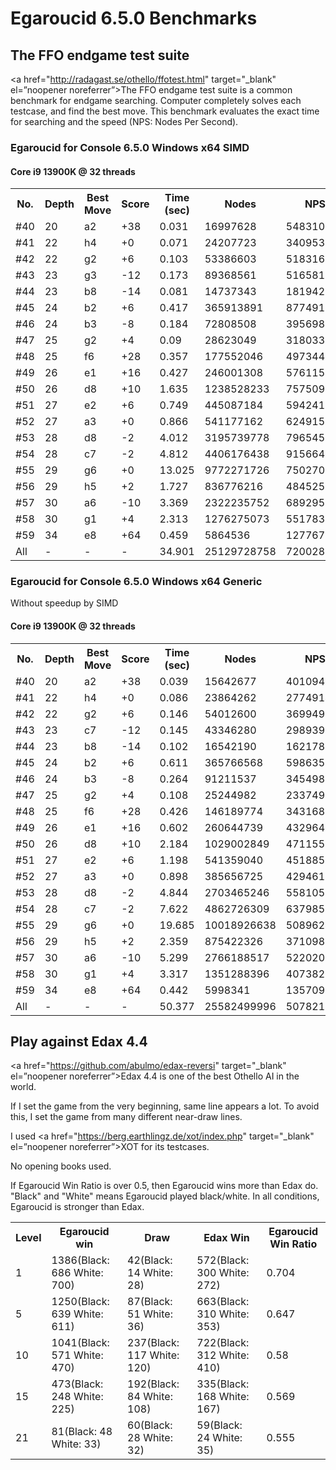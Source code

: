 # Egaroucid 6.5.0 Benchmarks

## The FFO endgame test suite

<a href="http://radagast.se/othello/ffotest.html" target="_blank" el=”noopener noreferrer”>The FFO endgame test suite</a> is a common benchmark for endgame searching. Computer completely solves each testcase, and find the best move. This benchmark evaluates the exact time for searching and the speed (NPS: Nodes Per Second).

### Egaroucid for Console 6.5.0 Windows x64 SIMD


#### Core i9 13900K @ 32 threads

<div class="table_wrapper"><table>
<tr>
<th>No.</th>
<th>Depth</th>
<th>Best Move</th>
<th>Score</th>
<th>Time (sec)</th>
<th>Nodes</th>
<th>NPS</th>
</tr>
<tr>
<td>#40</td>
<td>20</td>
<td>a2</td>
<td>+38</td>
<td>0.031</td>
<td>16997628</td>
<td>548310580</td>
</tr>
<tr>
<td>#41</td>
<td>22</td>
<td>h4</td>
<td>+0</td>
<td>0.071</td>
<td>24207723</td>
<td>340953845</td>
</tr>
<tr>
<td>#42</td>
<td>22</td>
<td>g2</td>
<td>+6</td>
<td>0.103</td>
<td>53386603</td>
<td>518316533</td>
</tr>
<tr>
<td>#43</td>
<td>23</td>
<td>g3</td>
<td>-12</td>
<td>0.173</td>
<td>89368561</td>
<td>516581277</td>
</tr>
<tr>
<td>#44</td>
<td>23</td>
<td>b8</td>
<td>-14</td>
<td>0.081</td>
<td>14737343</td>
<td>181942506</td>
</tr>
<tr>
<td>#45</td>
<td>24</td>
<td>b2</td>
<td>+6</td>
<td>0.417</td>
<td>365913891</td>
<td>877491345</td>
</tr>
<tr>
<td>#46</td>
<td>24</td>
<td>b3</td>
<td>-8</td>
<td>0.184</td>
<td>72808508</td>
<td>395698413</td>
</tr>
<tr>
<td>#47</td>
<td>25</td>
<td>g2</td>
<td>+4</td>
<td>0.09</td>
<td>28623049</td>
<td>318033877</td>
</tr>
<tr>
<td>#48</td>
<td>25</td>
<td>f6</td>
<td>+28</td>
<td>0.357</td>
<td>177552046</td>
<td>497344666</td>
</tr>
<tr>
<td>#49</td>
<td>26</td>
<td>e1</td>
<td>+16</td>
<td>0.427</td>
<td>246001308</td>
<td>576115475</td>
</tr>
<tr>
<td>#50</td>
<td>26</td>
<td>d8</td>
<td>+10</td>
<td>1.635</td>
<td>1238528233</td>
<td>757509622</td>
</tr>
<tr>
<td>#51</td>
<td>27</td>
<td>e2</td>
<td>+6</td>
<td>0.749</td>
<td>445087184</td>
<td>594241901</td>
</tr>
<tr>
<td>#52</td>
<td>27</td>
<td>a3</td>
<td>+0</td>
<td>0.866</td>
<td>541177162</td>
<td>624915891</td>
</tr>
<tr>
<td>#53</td>
<td>28</td>
<td>d8</td>
<td>-2</td>
<td>4.012</td>
<td>3195739778</td>
<td>796545308</td>
</tr>
<tr>
<td>#54</td>
<td>28</td>
<td>c7</td>
<td>-2</td>
<td>4.812</td>
<td>4406176438</td>
<td>915664263</td>
</tr>
<tr>
<td>#55</td>
<td>29</td>
<td>g6</td>
<td>+0</td>
<td>13.025</td>
<td>9772271726</td>
<td>750270382</td>
</tr>
<tr>
<td>#56</td>
<td>29</td>
<td>h5</td>
<td>+2</td>
<td>1.727</td>
<td>836776216</td>
<td>484525892</td>
</tr>
<tr>
<td>#57</td>
<td>30</td>
<td>a6</td>
<td>-10</td>
<td>3.369</td>
<td>2322235752</td>
<td>689295266</td>
</tr>
<tr>
<td>#58</td>
<td>30</td>
<td>g1</td>
<td>+4</td>
<td>2.313</td>
<td>1276275073</td>
<td>551783429</td>
</tr>
<tr>
<td>#59</td>
<td>34</td>
<td>e8</td>
<td>+64</td>
<td>0.459</td>
<td>5864536</td>
<td>12776766</td>
</tr>
<tr>
<td>All</td>
<td>-</td>
<td>-</td>
<td>-</td>
<td>34.901</td>
<td>25129728758</td>
<td>720028903</td>
</tr>
    </table></div>





### Egaroucid for Console 6.5.0 Windows x64 Generic

Without speedup by SIMD

#### Core i9 13900K @ 32 threads

<div class="table_wrapper"><table>
<tr>
<th>No.</th>
<th>Depth</th>
<th>Best Move</th>
<th>Score</th>
<th>Time (sec)</th>
<th>Nodes</th>
<th>NPS</th>
</tr>
<tr>
<td>#40</td>
<td>20</td>
<td>a2</td>
<td>+38</td>
<td>0.039</td>
<td>15642677</td>
<td>401094282</td>
</tr>
<tr>
<td>#41</td>
<td>22</td>
<td>h4</td>
<td>+0</td>
<td>0.086</td>
<td>23864262</td>
<td>277491418</td>
</tr>
<tr>
<td>#42</td>
<td>22</td>
<td>g2</td>
<td>+6</td>
<td>0.146</td>
<td>54012600</td>
<td>369949315</td>
</tr>
<tr>
<td>#43</td>
<td>23</td>
<td>c7</td>
<td>-12</td>
<td>0.145</td>
<td>43346280</td>
<td>298939862</td>
</tr>
<tr>
<td>#44</td>
<td>23</td>
<td>b8</td>
<td>-14</td>
<td>0.102</td>
<td>16542190</td>
<td>162178333</td>
</tr>
<tr>
<td>#45</td>
<td>24</td>
<td>b2</td>
<td>+6</td>
<td>0.611</td>
<td>365766568</td>
<td>598635954</td>
</tr>
<tr>
<td>#46</td>
<td>24</td>
<td>b3</td>
<td>-8</td>
<td>0.264</td>
<td>91211537</td>
<td>345498246</td>
</tr>
<tr>
<td>#47</td>
<td>25</td>
<td>g2</td>
<td>+4</td>
<td>0.108</td>
<td>25244982</td>
<td>233749833</td>
</tr>
<tr>
<td>#48</td>
<td>25</td>
<td>f6</td>
<td>+28</td>
<td>0.426</td>
<td>146189774</td>
<td>343168483</td>
</tr>
<tr>
<td>#49</td>
<td>26</td>
<td>e1</td>
<td>+16</td>
<td>0.602</td>
<td>260644739</td>
<td>432964682</td>
</tr>
<tr>
<td>#50</td>
<td>26</td>
<td>d8</td>
<td>+10</td>
<td>2.184</td>
<td>1029002849</td>
<td>471155150</td>
</tr>
<tr>
<td>#51</td>
<td>27</td>
<td>e2</td>
<td>+6</td>
<td>1.198</td>
<td>541359040</td>
<td>451885676</td>
</tr>
<tr>
<td>#52</td>
<td>27</td>
<td>a3</td>
<td>+0</td>
<td>0.898</td>
<td>385656725</td>
<td>429461831</td>
</tr>
<tr>
<td>#53</td>
<td>28</td>
<td>d8</td>
<td>-2</td>
<td>4.844</td>
<td>2703465246</td>
<td>558105954</td>
</tr>
<tr>
<td>#54</td>
<td>28</td>
<td>c7</td>
<td>-2</td>
<td>7.622</td>
<td>4862726309</td>
<td>637985608</td>
</tr>
<tr>
<td>#55</td>
<td>29</td>
<td>g6</td>
<td>+0</td>
<td>19.685</td>
<td>10018926638</td>
<td>508962491</td>
</tr>
<tr>
<td>#56</td>
<td>29</td>
<td>h5</td>
<td>+2</td>
<td>2.359</td>
<td>875422326</td>
<td>371098908</td>
</tr>
<tr>
<td>#57</td>
<td>30</td>
<td>a6</td>
<td>-10</td>
<td>5.299</td>
<td>2766188517</td>
<td>522020856</td>
</tr>
<tr>
<td>#58</td>
<td>30</td>
<td>g1</td>
<td>+4</td>
<td>3.317</td>
<td>1351288396</td>
<td>407382694</td>
</tr>
<tr>
<td>#59</td>
<td>34</td>
<td>e8</td>
<td>+64</td>
<td>0.442</td>
<td>5998341</td>
<td>13570907</td>
</tr>
<tr>
<td>All</td>
<td>-</td>
<td>-</td>
<td>-</td>
<td>50.377</td>
<td>25582499996</td>
<td>507821029</td>
</tr>
    </table></div>






## Play against Edax 4.4

<a href="https://github.com/abulmo/edax-reversi" target="_blank" el=”noopener noreferrer”>Edax 4.4</a> is one of the best Othello AI in the world.

If I set the game from the very beginning, same line appears a lot. To avoid this, I set the game from many different near-draw lines.

I used <a href="https://berg.earthlingz.de/xot/index.php" target="_blank" el=”noopener noreferrer”>XOT</a> for its testcases.

No opening books used.

If Egaroucid Win Ratio is over 0.5, then Egaroucid wins more than Edax do. "Black" and "White" means Egaroucid played black/white. In all conditions, Egaroucid is stronger than Edax.

<div class="table_wrapper"><table>
<tr>
<th>Level</th>
<th>Egaroucid win</th>
<th>Draw</th>
<th>Edax Win</th>
<th>Egaroucid Win Ratio</th>
</tr>
<tr>
<td>1</td>
<td>1386(Black: 686 White: 700)</td>
<td>42(Black: 14 White: 28)</td>
<td>572(Black: 300 White: 272)</td>
<td>0.704</td>
</tr>
<tr>
<td>5</td>
<td>1250(Black: 639 White: 611)</td>
<td>87(Black: 51 White: 36)</td>
<td>663(Black: 310 White: 353)</td>
<td>0.647</td>
</tr>
<tr>
<td>10</td>
<td>1041(Black: 571 White: 470)</td>
<td>237(Black: 117 White: 120)</td>
<td>722(Black: 312 White: 410)</td>
<td>0.58</td>
</tr>
<tr>
<td>15</td>
<td>473(Black: 248 White: 225)</td>
<td>192(Black: 84 White: 108)</td>
<td>335(Black: 168 White: 167)</td>
<td>0.569</td>
</tr>
<tr>
<td>21</td>
<td>81(Black: 48 White: 33)</td>
<td>60(Black: 28 White: 32)</td>
<td>59(Black: 24 White: 35)</td>
<td>0.555</td>
</tr>
    </table></div>



